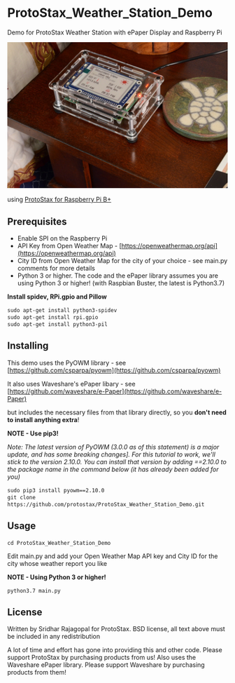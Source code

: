 # ProtoStax_Weather_Station_Demo
Demo for ProtoStax Weather Station with ePaper Display and Raspberry Pi

![ProtoStax Weather Station Demo](ProtoStax_Weather_Station_Demo.jpg)

using [ProtoStax for Raspberry Pi B+](https://www.protostax.com/products/protostax-for-raspberry-pi-b)

## Prerequisites

* Enable SPI on the Raspberry Pi
* API Key from Open Weather Map  - [https://openweathermap.org/api](https://openweathermap.org/api)
* City ID from Open Weather Map for the city of your choice - see
main.py comments for more details
* Python 3 or higher. The code and the ePaper library assumes you are
  using Python 3 or higher! (with Raspbian Buster, the latest is
  Python3.7)

**Install spidev, RPi.gpio and Pillow**

```
sudo apt-get install python3-spidev
sudo apt-get install rpi.gpio
sudo apt-get install python3-pil
```

## Installing

This demo uses the PyOWM library - see
[https://github.com/csparpa/pyowm](https://github.com/csparpa/pyowm)

It also uses Waveshare's ePaper libary - see
[https://github.com/waveshare/e-Paper](https://github.com/waveshare/e-Paper)

but includes the necessary files from that library directly, so you
**don't need to install anything extra**!

**NOTE - Use pip3!**

*Note: The latest version of PyOWM (3.0.0 as of this statement) is a major update, and has some breaking changes]. For this tutorial to work, we'll stick to the version 2.10.0. You can install that version by adding ==2.10.0 to the package name in the command below (it has already been added for you)*

```
sudo pip3 install pyowm==2.10.0
git clone https://github.com/protostax/ProtoStax_Weather_Station_Demo.git
```

## Usage

```
cd ProtoStax_Weather_Station_Demo
```

Edit main.py and add your Open Weather Map API key and City ID for the
city whose weather report you like

**NOTE - Using Python 3 or higher!**

```
python3.7 main.py
```

## License

Written by Sridhar Rajagopal for ProtoStax. BSD license, all text above must be included in any redistribution

A lot of time and effort has gone into providing this and other code. Please support ProtoStax by purchasing products from us!
Also uses the Waveshare ePaper library. Please support Waveshare by purchasing products from them!


